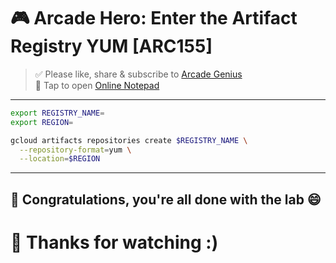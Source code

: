 
# 🎮 Arcade Hero: Enter the Artifact Registry YUM [ARC155]

> ✅ Please like, share & subscribe to [Arcade Genius](https://www.youtube.com/@ArcadeGenius-z1)  
> 📝 Tap to open [Online Notepad](https://www.rapidtables.com/tools/notepad.html#)

---

```bash
export REGISTRY_NAME=
export REGION=

gcloud artifacts repositories create $REGISTRY_NAME \
  --repository-format=yum \
  --location=$REGION
```

---

## 🎉 Congratulations, you're all done with the lab 😄

# 🙏 Thanks for watching :)

